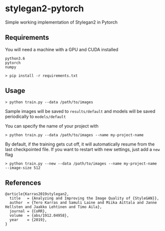 # stylegan2-pytorch

Simple working implementation of Stylegan2 in Pytorch

## Requirements

You will need a machine with a GPU and CUDA installed

```
python3.6
pytorch
numpy
```

```
> pip install -r requirements.txt
```

## Usage

```
> python train.py --data /path/to/images
```

Sample images will be saved to `results/default` and models will be saved periodically to `models/default`

You can specify the name of your project with

```
> python train.py --data /path/to/images --name my-project-name
```

By default, if the training gets cut off, it will automatically resume from the last checkpointed file. If you want to restart with new settings, just add a `new` flag

```
> python train.py --new --data /path/to/images --name my-project-name --image-size 512
```

## References

```
@article{Karras2019stylegan2,
  title   = {Analyzing and Improving the Image Quality of {StyleGAN}},
  author  = {Tero Karras and Samuli Laine and Miika Aittala and Janne Hellsten and Jaakko Lehtinen and Timo Aila},
  journal = {CoRR},
  volume  = {abs/1912.04958},
  year    = {2019},
}
```